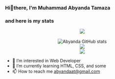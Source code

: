 ### Hi👋there, I'm Muhammad Abyanda Tamaza 

### and here is my stats
<p align="center"><img src="https://www.codewars.com/users/Abyanda/badges/large"/><br /><br />
  <img src="https://github-readme-stats.vercel.app/api?username=Abyanda&show_icons=true&include_all_commits=true&theme=monokai" alt="Abyanda GitHub stats" /><br />
  <img src="https://github-readme-streak-stats.herokuapp.com/?user=Abyanda&theme=monokai"/></br>
  <img src="https://github-readme-stats.vercel.app/api/top-langs/?username=Abyanda&layout=compact&theme=monokai&langs_count=12"/><br />
</p>

- 👀 I’m interested in Web Developer
- 🌱 I’m currently learning HTML, CSS, and some
- 📫 How to reach me abyandaat@gmail.com

<!---
Abyanda/Abyanda is a ✨ special ✨ repository because its `README.md` (this file) appears on your GitHub profile.
You can click the Preview link to take a look at your changes.
--->
